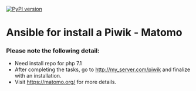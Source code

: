 [![PyPI version](https://img.shields.io/pypi/v/ansible.svg)](https://pypi.python.org/pypi/ansible/2.4.2.0)
# Ansible for install a Piwik - Matomo

### Please note the following detail:
- Need install repo for php 7.1
- After completing the tasks, go to http://my_server.com/piwik and finalize with an installation.
- Visit https://matomo.org/ for more details.
